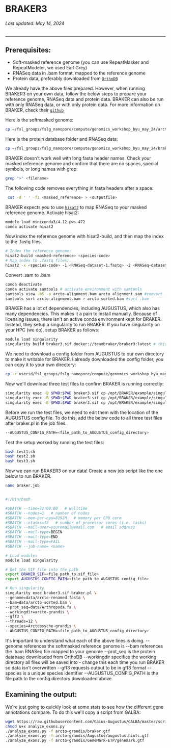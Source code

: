 # BRAKER3
###### Last updated: May 14, 2024
------------------------------------------------------------------------

## Prerequisites: 

- Soft-masked reference genome (you can use RepeatMasker and RepeatModeler, we used Earl Grey)
- RNASeq data in .bam format, mapped to the reference genome
- Protein data, preferably downloaded from [`OrthoDB`](https://bioinf.uni-greifswald.de/bioinf/partitioned_odb11/)

We already have the above files prepared. However, when running BRAKER3 on your own data, follow the below steps to prepare your reference genome, RNASeq data and protein data. BRAKER can also be run with only RNASeq data, or with only protein data. For more information on BRAKER, check their [`github`](https://github.com/Gaius-Augustus/BRAKER#f19)

Here is the softmasked genome:

```bash
cp ~/fsl_groups/fslg_nanopore/compute/genomics_workshop_byu_may_24/arcto_4_HiC_chrom_EarlGrey/arcto_4_HiC_chrom_summaryFiles/arcto_4_HiC_chrom.softmasked.fasta .
```

Here is the protein database folder and RNASeq data:

```bash
cp ~/fsl_groups/fslg_nanopore/compute/genomics_workshop_byu_may_24/braker-files/* .
```

BRAKER doesn't work well with long fasta header names. Check your masked reference genome and confirm that there are no spaces, special symbols, or long names with grep:

```bash
grep ">" <filename>
```

The following code removes everything in fasta headers after a space:

```bash
 cut -d ' ' -f1 <masked_reference> > <outputfile>
```

BRAKER expects you to use [`hisat2`](https://daehwankimlab.github.io/hisat2/download/) to map RNASeq to your masked reference genome. Activate hisat2:

```bash
module load miniconda3/4.12-pws-472
conda activate hisat2
```

Now index the reference genome with hisat2-build, and then map the index to the .fastq files.

```bash
# Index the reference genome:
hisat2-build <masked-reference> <species-code>
# Map index to .fastq files:
hisat2 -x <species-code> -1 <RNASeq-dataset-1.fastq> -2 <RNASeq-dataset-2.fastq> -S <output.sam>
```

Convert .sam to .bam
```bash
conda deactivate
conda activate samtools # activate environment with samtools
samtools view -bS -o arcto-alignment.bam arcto_alignment.sam #convert .sam to .bam
samtools sort arcto-alignment.bam > arcto-sorted.bam #sort .bam
```

BRAKER has a lot of dependencies, including AUGUSTUS, which also has many dependencies. This makes it a pain to install manually. Because of licensing issues, there isn't an active conda environment kept for BRAKER. Instead, they setup a singularity to run BRAKER. If you have singularity on your HPC (we do), setup BRAKER as follows:

```bash
module load singularity
singularity build braker3.sif docker://teambraker/braker3:latest # this downloads the .sif file which singularity will need to run BRAKER
```
We need to download a config folder from AUGUSTUS to our own directory to make it writable for BRAKER. I already downloaded the config folder, you can copy it to your own directory: 

```bash
cp -r userid/fsl_groups/fslg_nanopore/compute/genomics_workshop_byu_may_24 .
```

Now we'll download three test files to confirm BRAKER is running correctly:

```bash
singularity exec -B $PWD:$PWD braker3.sif cp /opt/BRAKER/example/singularity-tests/test1.sh .
singularity exec -B $PWD:$PWD braker3.sif cp /opt/BRAKER/example/singularity-tests/test2.sh .
singularity exec -B $PWD:$PWD braker3.sif cp /opt/BRAKER/example/singularity-tests/test3.sh .
```

Before we run the test files, we need to edit them with the location of the AUGUSTUS config file. To do this, add the below code to all three test files after braker.pl in the job files.
```bash
--AUGUSTUS_CONFIG_PATH=<file_path_to_AUGUSTUS_config_directory>
```

Test the setup worked by running the test files:

```bash
bash test1.sh
bash test2.sh
bash test3.sh
```

Now we can run BRAKER3 on our data! Create a new job script like the one below to run BRAKER. 


```bash
nano braker.job
```

```bash

#!/bin/bash

#SBATCH --time=72:00:00   # walltime
#SBATCH --nodes=1   # number of nodes
#SBATCH --mem-per-cpu=8192M   # memory per CPU core
#SBATCH --ntasks=12   # number of processor cores (i.e. tasks)
#SBATCH --mail-user=youremail@email.com   # email address
#SBATCH --mail-type=BEGIN
#SBATCH --mail-type=END
#SBATCH --mail-type=FAIL
#SBATCH --job-name= <name>

# Load modules
module load singularity

# Get the SIF file into the path
export BRAKER_SIF=<file_path_to.sif_file>
export AUGUSTUS_CONFIG_PATH=<file_path_to_AUGUSTUS_config_file>

# Run singularity
singularity exec braker3.sif braker.pl \
--genome=data/arcto-renamed.fasta \
--bam=data/arcto-sorted.bam \
--prot_seq=data/Arthropoda.fa \
--workingdir=arcto-grandis \
--gff3 \
--threads=12 \
--species=Arctopsyche-grandis \
--AUGUSTUS_CONFIG_PATH=<file_path_to_AUGUSTUS_config_directory>

```

It's important to understand what each of the above lines is doing. 
--genome references the softmasked reference genome is
--bam references the .bam RNASeq file mapped to your genome
--prot_seq is the protein database downloaded from OrthoDB
--workingdir specifies the working directory all files will be saved into - change this each time you run BRAKER so data isn't overwritten
--gff3 requests output to be in gff3 format
--species is a unique species identifier
--AUGUSTUS_CONFIG_PATH is the file path to the config directory downloaded above

## Examining the output:

We're just going to quickly look at some stats to see how the different gene annotations compare. To do this we'll copy a script from GALBA:

```bash
wget https://raw.githubusercontent.com/Gaius-Augustus/GALBA/master/scripts/analyze_exons.py
chmod u+x analyze_exons.py
./analyze_exons.py -f arcto-grandis/braker.gtf
./analyze_exons.py -f arcto-grandis/Augustus/augustus.hints.gtf
./analyze_exons.py -f arcto-grandis/GeneMark-ETP/genemark.gtf
```

